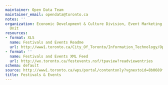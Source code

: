 ```yaml
---
maintainer: Open Data Team
maintainer_email: opendata@toronto.ca
notes: ''
organization: Economic Development & Culture Division, Event Marketing & Visitor Services
  Unit
resources:
- format: XLS
  name: Festivals and Events Readme
  url: http://www1.toronto.ca/City_Of_Toronto/Information_Technology/Open_Data/Data_Sets/Assets/Files/Festivals_and_Events_Calendar_Readme.xls
- format: ''
  name: Festivals and Events XML Feed
  url: http://wx.toronto.ca/festevents.nsf/tpaview?readviewentries
schema: default
source: http://www1.toronto.ca/wps/portal/contentonly?vgnextoid=8b0689fe9c18b210VgnVCM1000003dd60f89RCRD&vgnextchannel=1a66e03bb8d1e310VgnVCM10000071d60f89RCRD
title: Festivals & Events
---
```

